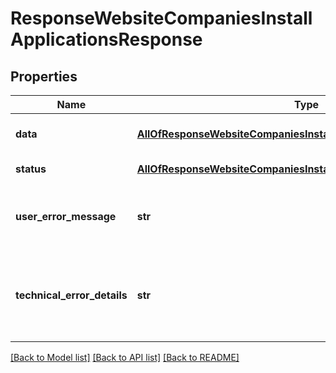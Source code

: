 # ResponseWebsiteCompaniesInstallApplicationsResponse

## Properties
Name | Type | Description | Notes
------------ | ------------- | ------------- | -------------
**data** | [**AllOfResponseWebsiteCompaniesInstallApplicationsResponseData**](AllOfResponseWebsiteCompaniesInstallApplicationsResponseData.md) | API specific response data | [optional] 
**status** | [**AllOfResponseWebsiteCompaniesInstallApplicationsResponseStatus**](AllOfResponseWebsiteCompaniesInstallApplicationsResponseStatus.md) | Response status | [optional] 
**user_error_message** | **str** | Error message, in a user readable format | [optional] 
**technical_error_details** | **str** | Technical error details, let us know if you received this. | [optional] 

[[Back to Model list]](../README.md#documentation-for-models) [[Back to API list]](../README.md#documentation-for-api-endpoints) [[Back to README]](../README.md)

